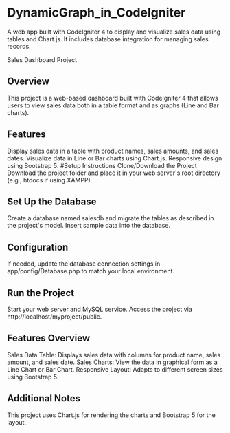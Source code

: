 # DynamicGraph_in_CodeIgniter
A web app built with CodeIgniter 4 to display and visualize sales data using tables and Chart.js. It includes database integration for managing sales records.

Sales Dashboard Project
## Overview
This project is a web-based dashboard built with CodeIgniter 4 that allows users to view sales data both in a table format and as graphs (Line and Bar charts).

## Features
Display sales data in a table with product names, sales amounts, and sales dates.
Visualize data in Line or Bar charts using Chart.js.
Responsive design using Bootstrap 5.
#Setup Instructions
Clone/Download the Project
Download the project folder and place it in your web server's root directory (e.g., htdocs if using XAMPP).

## Set Up the Database
Create a database named salesdb and migrate the tables as described in the project's model. Insert sample data into the database.

## Configuration
If needed, update the database connection settings in app/config/Database.php to match your local environment.

## Run the Project
Start your web server and MySQL service. Access the project via http://localhost/myproject/public.

## Features Overview
Sales Data Table: Displays sales data with columns for product name, sales amount, and sales date.
Sales Charts: View the data in graphical form as a Line Chart or Bar Chart.
Responsive Layout: Adapts to different screen sizes using Bootstrap 5.
## Additional Notes
This project uses Chart.js for rendering the charts and Bootstrap 5 for the layout.

